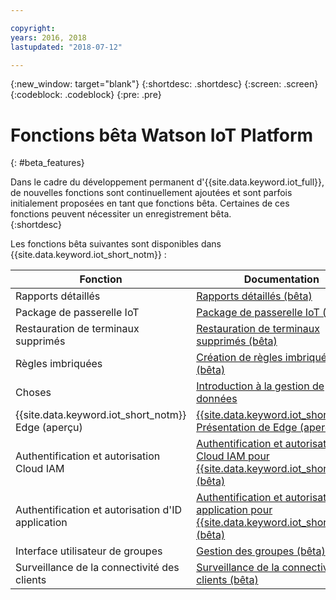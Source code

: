```yaml
---

copyright:
years: 2016, 2018
lastupdated: "2018-07-12"

---
```


{:new_window: target="blank"}
{:shortdesc: .shortdesc}
{:screen: .screen}
{:codeblock: .codeblock}
{:pre: .pre}

# Fonctions bêta Watson IoT Platform
{: #beta_features}

Dans le cadre du développement permanent d'{{site.data.keyword.iot_full}}, de nouvelles fonctions sont continuellement ajoutées et sont parfois initialement proposées en tant que fonctions bêta. Certaines de ces fonctions peuvent nécessiter un enregistrement bêta.  
{:shortdesc}

Les fonctions bêta suivantes sont disponibles dans {{site.data.keyword.iot_short_notm}} :

Fonction       | Documentation       
------------- | -------------
Rapports détaillés | [Rapports détaillés (bêta)](reference/security/RM_security.html#drill_down)
Package de passerelle IoT | [Package de passerelle IoT (bêta)](gateways/iotgw.html#gw_package)
Restauration de terminaux supprimés | [Restauration de terminaux supprimés (bêta)](iotplatform_task.html#restore_device)
Règles imbriquées | [Création de règles imbriquées (bêta)](information_management/im_rules.html)
Choses | [Introduction à la gestion de données](GA_information_management/ga_im_device_twin.html#device_twins)
{{site.data.keyword.iot_short_notm}} Edge (aperçu) | [{{site.data.keyword.iot_short_notm}} Présentation de Edge (aperçu)](edge/WIoTP_edge.html)
Authentification et autorisation Cloud IAM | [Authentification et autorisation Cloud IAM pour {{site.data.keyword.iot_short_notm}} (bêta)](reference/security/cloud_iam.html)
Authentification et autorisation d'ID application | [Authentification et autorisation d'ID application pour {{site.data.keyword.iot_short_notm}} (bêta)](reference/security/app_id.html)
Interface utilisateur de groupes | [Gestion des groupes (bêta)](manage_groups.html#groups_overview)
Surveillance de la connectivité des clients | [Surveillance de la connectivité des clients (bêta)](reference/security/client_connect.html)
